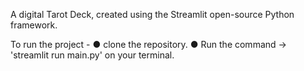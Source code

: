 A digital Tarot Deck, created using the Streamlit open-source Python framework.

To run the project -
● clone the repository.
● Run the command → 'streamlit run main.py' on your terminal.
